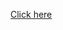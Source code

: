 [Click here](https://tau-ac-il.zoom.us/rec/play/00qDRprJZYr9g3QUFmYCElJSTNbLOR5DASfgYyO46ljUt3Q0_wgl3-GqvpF5eoezfNL1FElmVfDcX3Uv.kUJFbHLPx-DfaBxi?canPlayFromShare=true&from=share_recording_detail&startTime=1718020853000&componentName=rec-play&originRequestUrl=https%3A%2F%2Ftau-ac-il.zoom.us%2Frec%2Fshare%2Fa-PByfwuHJCNVqQgGFGdCdxY3OttNHVzPiHvtmN6CkVdUz7gTY2IynXBQqjhC0Pp.lgEtvGC29mdmzDW5%3FstartTime%3D1718020853000)
